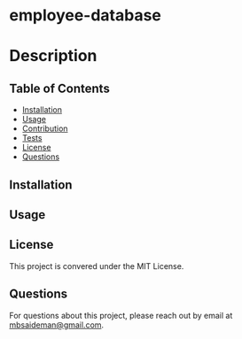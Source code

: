 # employee-database

# Description

## Table of Contents

- [Installation](#installation)
- [Usage](#usage)
- [Contribution](#contribution)
- [Tests](#tests)
- [License](#license)
- [Questions](#questions)

## Installation

## Usage

## License

This project is convered under the MIT License.

## Questions

For questions about this project, please reach out by email at mbsaideman@gmail.com.
